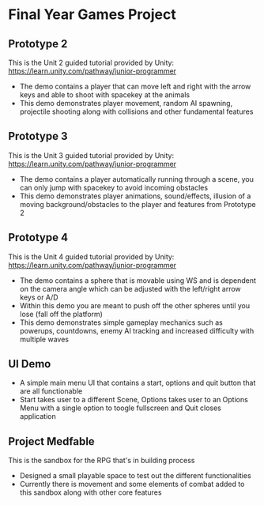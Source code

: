 # Final Year Games Project

Prototype 2
---------
This is the Unit 2 guided tutorial provided by Unity: https://learn.unity.com/pathway/junior-programmer
* The demo contains a player that can move left and right with the arrow keys and able to shoot with spacekey at the animals
* This demo demonstrates player movement, random AI spawning, projectile shooting along with collisions and other fundamental features

Prototype 3
---------

This is the Unit 3 guided tutorial provided by Unity: https://learn.unity.com/pathway/junior-programmer
* The demo contains a player automatically running through a scene, you can only jump with spacekey to avoid incoming obstacles
* This demo demonstrates player animations, sound/effects, illusion of a moving background/obstacles to the player and features from Prototype 2

Prototype 4
---------

This is the Unit 4 guided tutorial provided by Unity: https://learn.unity.com/pathway/junior-programmer
* The demo contains a sphere that is movable using WS and is dependent on the camera angle which can be adjusted with the left/right arrow keys or A/D
* Within this demo you are meant to push off the other spheres until you lose (fall off the platform)
* This demo demonstrates simple gameplay mechanics such as powerups, countdowns, enemy AI tracking and increased difficulty with multiple waves

UI Demo
---------

* A simple main menu UI that contains a start, options and quit button that are all functionable
* Start takes user to a different Scene, Options takes user to an Options Menu with a single option to toogle fullscreen and Quit closes application

Project Medfable
---------

This is the sandbox for the RPG that's in building process

* Designed a small playable space to test out the different functionalities
* Currently there is movement and some elements of combat added to this sandbox along with other core features 
